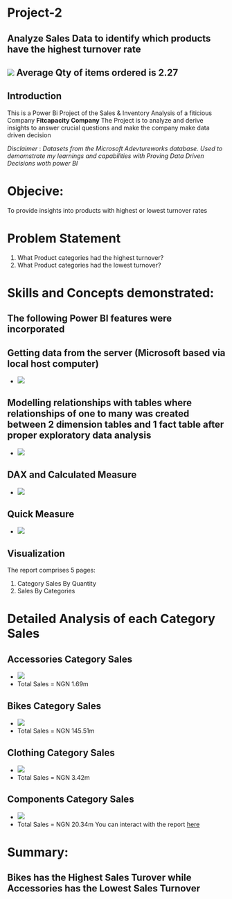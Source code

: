 # Project-2
## Analyze Sales Data to identify which products have the highest turnover rate
![](all_sales_by_category.png)
Average Qty of items ordered is 2.27
---
## Introduction
This is a Power Bi Project of the Sales & Inventory Analysis of a fiticious Company **Fitcapacity Company**
The Project is to analyze and derive insights to answer crucial questions and make 
the company make data driven decision

_Disclaimer_ : _Datasets from the Microsoft Adevtureworks database. Used to demomstrate my learnings and capabilities
with Proving Data Driven Decisions woth power BI_

# Objecive:
To provide insights into products with highest or lowest turnover rates

# Problem Statement
1. What Product categories had the highest turnover?
2. What Product categories had the lowest turnover?

# Skills and Concepts demonstrated:
## The following Power BI features were incorporated
## Getting data from the server (Microsoft based via local host computer)
- ![](server_data.png)
## Modelling relationships with tables where relationships of one to many was created between 2 dimension tables and 1 fact table after proper exploratory data analysis
- ![](data_model.png)
## DAX and Calculated Measure
- ![](dax_.png)
## Quick Measure
- ![](quick_measure_dax.png)

## Visualization
The report comprises 5 pages:
1. Category Sales By Quantity
2. Sales By Categories

# Detailed Analysis of each Category Sales

## Accessories Category Sales
- ![](accesories_sales.png)
- Total Sales = NGN 1.69m

## Bikes Category Sales
- ![](bikes_sales.png)
- Total Sales = NGN 145.51m

## Clothing Category Sales
- ![](clothing_sales.png)
- Total Sales = NGN 3.42m

## Components Category Sales
- ![](components_sales.png)
- Total Sales = NGN 20.34m
You can interact with the report [here](https://app.powerbi.com/groups/me/reports/9692cb45-0a24-4a77-be8d-00437d3d399a/ReportSection82f013fd748601c36982?experience=power-bi)

# Summary:
## Bikes has the Highest Sales Turover while Accessories has the Lowest Sales Turnover
